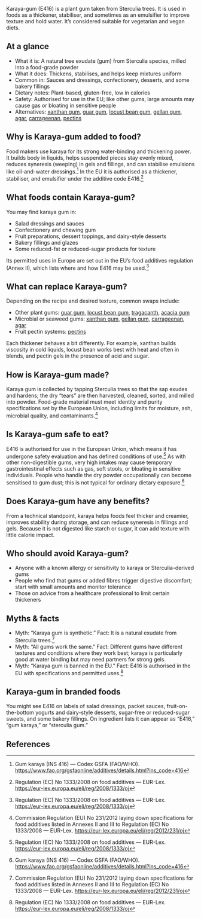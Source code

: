Karaya-gum (E416) is a plant gum taken from Sterculia trees. It is used in foods as a thickener, stabiliser, and sometimes as an emulsifier to improve texture and hold water. It’s considered suitable for vegetarian and vegan diets.

<!--more-->

## At a glance
- What it is: A natural tree exudate (gum) from Sterculia species, milled into a food-grade powder
- What it does: Thickens, stabilises, and helps keep mixtures uniform
- Common in: Sauces and dressings, confectionery, desserts, and some bakery fillings
- Dietary notes: Plant-based, gluten-free, low in calories
- Safety: Authorised for use in the EU; like other gums, large amounts may cause gas or bloating in sensitive people
- Alternatives: [xanthan gum](/e415-xanthan-gum), [guar gum](/e412-guar-gum), [locust bean gum](/e410-locust-bean-gum), [gellan gum](/e418-gellan-gum), [agar](/e406-agar), [carrageenan](/e407-carrageenan), [pectins](/e440-pectins)

## Why is Karaya-gum added to food?
Food makers use karaya for its strong water-binding and thickening power. It builds body in liquids, helps suspended pieces stay evenly mixed, reduces syneresis (weeping) in gels and fillings, and can stabilise emulsions like oil-and-water dressings.[^3] In the EU it is authorised as a thickener, stabiliser, and emulsifier under the additive code E416.[^2]

## What foods contain Karaya-gum?
You may find karaya gum in:
- Salad dressings and sauces
- Confectionery and chewing gum
- Fruit preparations, dessert toppings, and dairy-style desserts
- Bakery fillings and glazes
- Some reduced-fat or reduced-sugar products for texture

Its permitted uses in Europe are set out in the EU’s food additives regulation (Annex II), which lists where and how E416 may be used.[^2]

## What can replace Karaya-gum?
Depending on the recipe and desired texture, common swaps include:
- Other plant gums: [guar gum](/e412-guar-gum), [locust bean gum](/e410-locust-bean-gum), [tragacanth](/e413-tragacanth), [acacia gum](/e414-acacia-gum)
- Microbial or seaweed gums: [xanthan gum](/e415-xanthan-gum), [gellan gum](/e418-gellan-gum), [carrageenan](/e407-carrageenan), [agar](/e406-agar)
- Fruit pectin systems: [pectins](/e440-pectins)

Each thickener behaves a bit differently. For example, xanthan builds viscosity in cold liquids, locust bean works best with heat and often in blends, and pectin gels in the presence of acid and sugar.

## How is Karaya-gum made?
Karaya gum is collected by tapping Sterculia trees so that the sap exudes and hardens; the dry “tears” are then harvested, cleaned, sorted, and milled into powder. Food-grade material must meet identity and purity specifications set by the European Union, including limits for moisture, ash, microbial quality, and contaminants.[^1]

## Is Karaya-gum safe to eat?
E416 is authorised for use in the European Union, which means it has undergone safety evaluation and has defined conditions of use.[^2] As with other non-digestible gums, very high intakes may cause temporary gastrointestinal effects such as gas, soft stools, or bloating in sensitive individuals. People who handle the dry powder occupationally can become sensitised to gum dust; this is not typical for ordinary dietary exposure.[^3]

## Does Karaya-gum have any benefits?
From a technical standpoint, karaya helps foods feel thicker and creamier, improves stability during storage, and can reduce syneresis in fillings and gels. Because it is not digested like starch or sugar, it can add texture with little calorie impact.

## Who should avoid Karaya-gum?
- Anyone with a known allergy or sensitivity to karaya or Sterculia-derived gums
- People who find that gums or added fibres trigger digestive discomfort; start with small amounts and monitor tolerance
- Those on advice from a healthcare professional to limit certain thickeners

## Myths & facts
- Myth: “Karaya gum is synthetic.” Fact: It is a natural exudate from Sterculia trees.[^1]
- Myth: “All gums work the same.” Fact: Different gums have different textures and conditions where they work best; karaya is particularly good at water binding but may need partners for strong gels.
- Myth: “Karaya gum is banned in the EU.” Fact: E416 is authorised in the EU with specifications and permitted uses.[^2]

## Karaya-gum in branded foods
You might see E416 on labels of salad dressings, packet sauces, fruit-on-the-bottom yogurts and dairy-style desserts, sugar-free or reduced-sugar sweets, and some bakery fillings. On ingredient lists it can appear as “E416,” “gum karaya,” or “sterculia gum.”

## References
[^1]: Commission Regulation (EU) No 231/2012 laying down specifications for food additives listed in Annexes II and III to Regulation (EC) No 1333/2008 — EUR-Lex. https://eur-lex.europa.eu/eli/reg/2012/231/oj
[^2]: Regulation (EC) No 1333/2008 on food additives — EUR-Lex. https://eur-lex.europa.eu/eli/reg/2008/1333/oj
[^3]: Gum karaya (INS 416) — Codex GSFA (FAO/WHO). https://www.fao.org/gsfaonline/additives/details.html?ins_code=416
